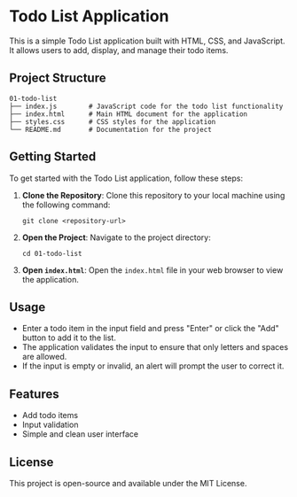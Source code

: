 # Todo List Application

This is a simple Todo List application built with HTML, CSS, and JavaScript. It allows users to add, display, and manage their todo items.

## Project Structure

```
01-todo-list
├── index.js        # JavaScript code for the todo list functionality
├── index.html      # Main HTML document for the application
├── styles.css      # CSS styles for the application
└── README.md       # Documentation for the project
```

## Getting Started

To get started with the Todo List application, follow these steps:

1. **Clone the Repository**: 
   Clone this repository to your local machine using the following command:
   ```
   git clone <repository-url>
   ```

2. **Open the Project**: 
   Navigate to the project directory:
   ```
   cd 01-todo-list
   ```

3. **Open `index.html`**: 
   Open the `index.html` file in your web browser to view the application.

## Usage

- Enter a todo item in the input field and press "Enter" or click the "Add" button to add it to the list.
- The application validates the input to ensure that only letters and spaces are allowed.
- If the input is empty or invalid, an alert will prompt the user to correct it.

## Features

- Add todo items
- Input validation
- Simple and clean user interface

## License

This project is open-source and available under the MIT License.